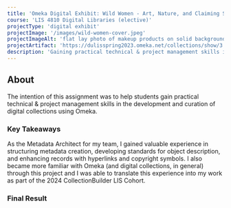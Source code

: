 ```yaml
---
title: 'Omeka Digital Exhibit: Wild Women - Art, Nature, and Claiming Space in US National Parks'
course: 'LIS 4810 Digital Libraries (elective)'
projectType: 'digital exhibit'
projectImage: '/images/wild-women-cover.jpeg'
projectImageAlt: 'flat lay photo of makeup products on solid background'
projectArtifact: 'https://dulisspring2023.omeka.net/collections/show/3'
description: 'Gaining practical technical & project management skills in the development and curation of digital collections using Omeka'
---
```


## About

The intention of this assignment was to help students gain practical technical & project management skills in the development and curation of digital collections using Omeka.

### Key Takeaways

As the Metadata Architect for my team, I gained valuable experience in structuring metadata creation, developing standards for object description, and enhancing records with hyperlinks and copyright symbols. I also became more familiar with Omeka (and digital collections, in general) through this project and I was able to translate this experience into my work as part of the 2024 CollectionBuilder LIS Cohort.

### Final Result
